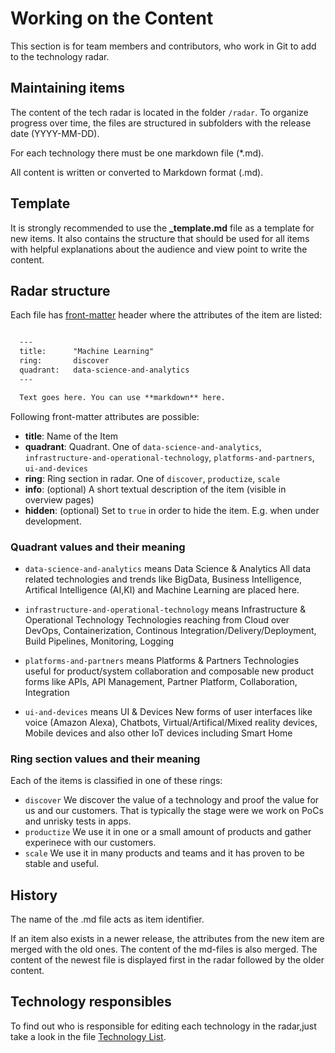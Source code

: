 # Working on the Content
This section is for team members and contributors, who work in Git to add to the technology radar.

## Maintaining items

The content of the tech radar is located in the folder  `/radar`. To organize progress over time, the files are structured in subfolders with the release date (YYYY-MM-DD).

For each technology there must be one markdown file (*.md).

All content is written or converted to Markdown format (.md).

## Template

It is strongly recommended to use the **_template.md** file as a template for new items.
It also contains the structure that should be used for all items with helpful explanations about the audience and view point to write the content.

## Radar structure

Each file has [front-matter](https://github.com/jxson/front-matter) header where the attributes of the item are listed:

```markdown

  ---
  title:      "Machine Learning"
  ring:       discover
  quadrant:   data-science-and-analytics
  ---

  Text goes here. You can use **markdown** here.

```

Following front-matter attributes are possible:

- **title**: Name of the Item
- **quadrant**: Quadrant. One of `data-science-and-analytics`, `infrastructure-and-operational-technology`, `platforms-and-partners`, `ui-and-devices`
- **ring**: Ring section in radar. One of `discover`, `productize`, `scale`
- **info**: (optional) A short textual description of the item (visible in overview pages)
- **hidden**: (optional) Set to `true` in order to hide the item. E.g. when under development.

### Quadrant values and their meaning ####
- `data-science-and-analytics` means Data Science & Analytics
All data related technologies and trends like BigData, Business Intelligence, Artifical Intelligence (AI,KI) and Machine Learning are placed here.

- `infrastructure-and-operational-technology` means Infrastructure & Operational Technology
Technologies reaching from Cloud over DevOps, Containerization, Continous Integration/Delivery/Deployment, Build Pipelines, Monitoring, Logging

- `platforms-and-partners` means Platforms & Partners
Technologies useful for product/system collaboration and composable new product forms like APIs, API Management, Partner Platform, Collaboration, Integration
- `ui-and-devices` means UI & Devices
New forms of user interfaces like voice (Amazon Alexa), Chatbots, Virtual/Artifical/Mixed reality devices, Mobile devices and also other IoT devices including Smart Home

### Ring section values and their meaning ####

Each of the items is classified in one of these rings:
- `discover`
 We discover the value of a technology and proof the value for us and our customers. That is typically the stage were we work on PoCs and unrisky tests in apps.
- `productize`
We use it in one or a small amount of products and gather experinece with our customers.
- `scale`
We use it in many products and teams and it has proven to be stable and useful.

## History

The name of the .md file acts as item identifier.

If an item also exists in a newer release, the attributes from the new item are merged with the old ones.
The content of the md-files is also merged. The content of the newest file is displayed first in the radar followed by the older content.

## Technology responsibles
To find out who is responsible for editing each technology in the radar,just take a look in the file [Technology List](./technologylist.md).
